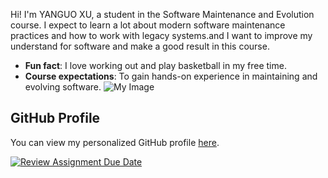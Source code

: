 Hi! I'm YANGUO XU, a student in the Software Maintenance
and Evolution course.
I expect to learn a lot about modern software maintenance
practices and how to work with legacy systems.and I want
to improve my understand for software and make a good
result in this course.
- **Fun fact**: I love working out and play basketball in my free time.
- **Course expectations**: To gain hands-on experience in
maintaining and evolving software.
![My Image](image.jpg) <!-- Link to the uploaded image -->
## GitHub Profile
You can view my personalized GitHub profile
[here](https://github.com/your-github-username).





[![Review Assignment Due Date](https://classroom.github.com/assets/deadline-readme-button-22041afd0340ce965d47ae6ef1cefeee28c7c493a6346c4f15d667ab976d596c.svg)](https://classroom.github.com/a/O-1AGqKT)
